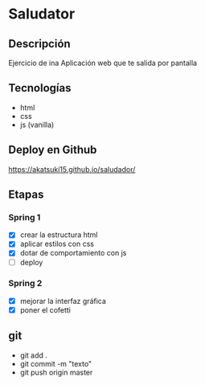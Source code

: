 # Saludator

## Descripción
Ejercicio de ina Aplicación web que te salida por pantalla

## Tecnologías

- html
- css
- js (vanilla)

## Deploy en Github

https://akatsuki15.github.io/saludador/

## Etapas

### Spring 1
- [x] crear la estructura html
- [x] aplicar estilos con css
- [x] dotar de comportamiento con js
- [ ] deploy

### Spring 2
- [x] mejorar la interfaz gráfica
- [x] poner el cofetti

## git

- git add .
- git commit -m "texto"
- git push origin master